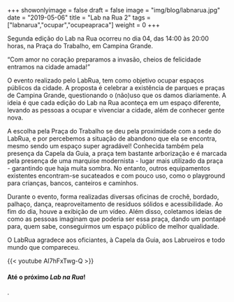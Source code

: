 +++
showonlyimage = false
draft = false
image = "img/blog/labnarua.jpg"
date = "2019-05-06"
title = "Lab na Rua 2"
tags = ["labnarua","ocupar","ocupeapraca"]
weight = 0
+++

Segunda edição do Lab na Rua ocorreu no dia 04, das 14:00 às 20:00 horas, na Praça do Trabalho, em Campina Grande.


“Com amor no coração preparamos a invasão, cheios de felicidade entramos na cidade amada!”

<!--more-->

O evento realizado pelo LabRua, tem como objetivo ocupar espaços públicos da cidade. A proposta é celebrar a existência de parques e praças de Campina Grande, questionando o (não)uso que os damos diariamente. A ideia é que cada edição do Lab na Rua aconteça em um espaço diferente, levando as pessoas a ocupar e vivenciar a cidade, além de conhecer gente nova.

A escolha pela Praça do Trabalho se deu pela proximidade com a sede do LabRua, e por percebemos a situação de abandono que ela se encontra, mesmo sendo um espaço super agradável! Conhecida também pela presença da Capela da Guia, a praça tem bastante arborização e é marcada pela presença de uma marquise modernista - lugar mais utilizado da praça - garantindo que haja muita sombra. No entanto, outros equipamentos existentes encontram-se sucateados e com pouco uso, como o playground para crianças, bancos, canteiros e caminhos.

Durante o evento, forma realizadas diversas oficinas de crochê, bordado, palhaço, dança, reaproveitamento de resíduos sólidos e acessibilidade. Ao fim do dia, houve a exibição de um vídeo. Além disso, coletamos ideias de como as pessoas imaginam que poderia ser essa praça, dando um pontapé para, quem sabe, conseguirmos um espaço público de melhor qualidade.

O LabRua agradece aos oficiantes, à Capela da Guia, aos Labrueiros e todo mundo que compareceu.

{{< youtube AI7hFxTwg-Q >}}

#### Até o próximo *Lab na Rua*!

.
